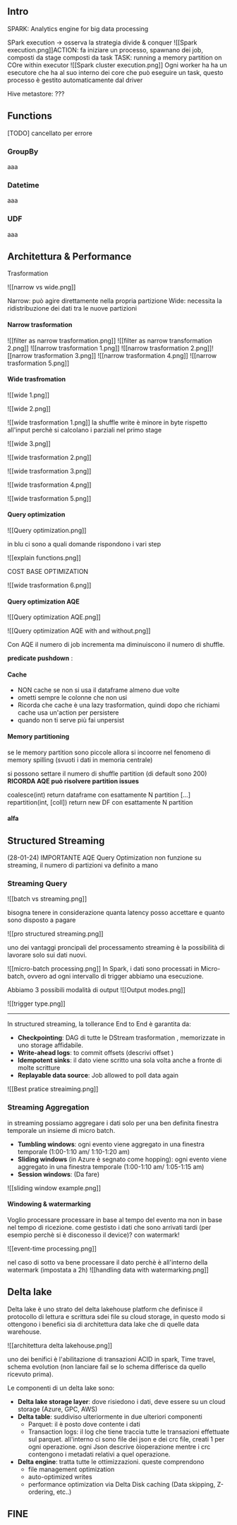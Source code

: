 ## Intro
SPARK: Analytics engine for big data processing

SPark execution -> osserva la strategia divide & conquer
![[Spark execution.png]]ACTION: fa iniziare un processo, spawnano dei job, composti da stage composti da task
TASK: running a memory partition on COre within executor
![[Spark cluster execution.png]]
Ogni worker ha ha un esecutore che ha al suo interno dei core che può eseguire un task, questo processo è gestito automaticamente dal driver

Hive metastore: ???

## Functions

[TODO] cancellato per errore
### GroupBy
aaa
### Datetime
aaa
### UDF
aaa

## Architettura & Performance

Trasformation

![[narrow vs wide.png]]

Narrow: può agire direttamente nella propria partizione 
Wide: necessita la ridistribuzione dei dati tra le nuove partizioni

#### Narrow trasformation


![[filter as narrow trasformation.png]]
![[filter as narrow transformation 2.png]]
![[narrow trasformation 1.png]]
![[narrow trasformation 2.png]]![[narrow trasformation 3.png]]
![[narrow trasformation 4.png]]
![[narrow trasformation 5.png]]

#### Wide trasfromation

![[wide 1.png]]

![[wide 2.png]]

![[wide trasformation 1.png]]
la shuffle write è minore in byte rispetto all'input perchè si calcolano i parziali nel primo stage 

![[wide 3.png]]

![[wide trasformation 2.png]]

![[wide trasformation 3.png]]

![[wide trasformation 4.png]]

![[wide trasformation 5.png]]

#### Query optimization

![[Query optimization.png]]

in blu ci sono a quali domande rispondono i vari step

![[explain functions.png]]

COST BASE OPTIMIZATION



![[wide trasformation 6.png]]

#### Query optimization AQE

![[Query optimization AQE.png]]

![[Query optimization AQE with and without.png]]

Con AQE il numero di job incrementa ma diminuiscono il numero di shuffle.

**predicate pushdown** : 

#### Cache
- NON cache se non si usa il dataframe almeno due volte
- ometti sempre le colonne che non usi 
- Ricorda che cache è una lazy trasformation, quindi dopo che richiami cache usa un'action per persistere
- quando non ti serve più fai unpersist

#### Memory partitioning

se le memory partition sono piccole allora si incoorre nel fenomeno di memory spilling (svuoti i dati in memoria centrale) 

si possono settare il numero di shuffle partition (di default sono 200)
**RICORDA AQE può risolvere partition issues**

coalesce(int) return dataframe con esattamente N partition [...]
repartition(int, [coll]) return new DF con esattamente N partition
#### alfa

## Structured Streaming

(28-01-24) IMPORTANTE AQE Query Optimization non funzione su streaming, il numero di partizioni va definito a mano

### Streaming Query

![[batch vs streaming.png]]

bisogna tenere in considerazione quanta latency posso accettare e quanto sono disposto a pagare

![[pro structured streaming.png]]

uno dei vantaggi proncipali del processamento streaming è la possibilità di lavorare solo sui dati nuovi.

![[micro-batch processing.png]]
In Spark, i dati sono processati in Micro-batch, ovvero ad ogni intervallo di trigger abbiamo una esecuzione. 

Abbiamo 3 possibili modalità di output
![[Output modes.png]]

![[trigger type.png]]

---

In structured streaming, la tollerance End to End è garantita da:

- **Checkpointing**: DAG di tutte le DStream trasformation , memorizzate in uno storage affidabile.
- **Write-ahead logs**: to commit offsets (descrivi offset )
- **Idempotent sinks**: il dato viene scritto una sola volta anche a fronte di molte scritture
- **Replayable data source**: Job allowed to poll data again

![[Best pratice streaiming.png]]
### Streaming Aggregation

in streaming possiamo aggregare i dati solo per una ben definita finestra temporale un insieme di micro batch.

- **Tumbling windows**: ogni evento viene aggregato in una finestra temporale (1:00-1:10 am/ 1:10-1:20 am)
- **Sliding windows** (in Azure è segnato come hopping): ogni evento viene aggregato in una finestra temporale (1:00-1:10 am/ 1:05-1:15 am)
- **Session windows**: (Da fare)

![[sliding window example.png]]
#### Windowing & watermarking

Voglio processare processare in base al tempo del evento ma non in base nel tempo di ricezione. come gestisto i dati che sono arrivati tardi (per esempio perchè si è disconesso il device)? con watermark!

![[event-time processing.png]]

nel caso di sotto va bene processare il dato perchè è all'interno della watermark (impostata a 2h)
![[handling data with watermarking.png]]

## Delta lake

Delta lake è uno strato del delta lakehouse platform che definisce il protocollo di lettura e scrittura sdei file su cloud storage, in questo modo si ottengono i benefici sia di architettura data lake che di quelle data warehouse.

![[architettura delta lakehouse.png]]

uno dei benifici è l'abilitazione di transazioni ACID in spark, Time travel, schema evolution (non lanciare fail se lo schema differisce da quello ricevuto prima).

Le componenti di un delta lake sono:
- **Delta lake storage layer**: dove risiedono i dati, deve essere su un cloud storage (Azure, GPC, AWS)
- **Delta table**: suddiviso ulteriormente in due ulteriori componenti
	- Parquet: il è posto dove contente i dati
	- Transaction logs: il log che tiene traccia tutte le transazioni effettuate sul parquet. all'interno ci sono file dei json e  dei crc file, creati 1 per ogni operazione. ogni Json descrive òìoperazione mentre i crc contengono i metadati relativi a quel operazione. 
- **Delta engine**: tratta tutte le ottimizzazioni. queste comprendono
	- file management optimization
	- auto-optimized writes
	- performance optimization via Delta Disk caching (Data skipping, Z-ordering, etc..)

## FINE